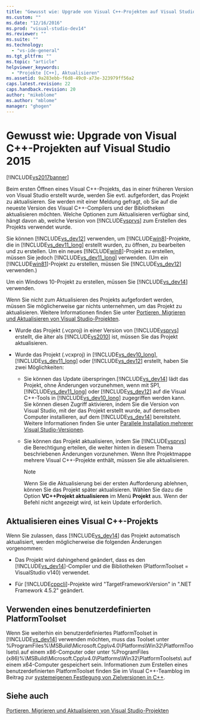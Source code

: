 ```yaml
---
title: "Gewusst wie: Upgrade von Visual C++-Projekten auf Visual Studio 2015 | Microsoft Docs"
ms.custom: ""
ms.date: "12/16/2016"
ms.prod: "visual-studio-dev14"
ms.reviewer: ""
ms.suite: ""
ms.technology: 
  - "vs-ide-general"
ms.tgt_pltfrm: ""
ms.topic: "article"
helpviewer_keywords: 
  - "Projekte [C++], Aktualisieren"
ms.assetid: 9a283ebb-f6d8-49c0-a73e-323979ff56a2
caps.latest.revision: 22
caps.handback.revision: 20
author: "mikeblome"
ms.author: "mblome"
manager: "ghogen"
---
```

# Gewusst wie: Upgrade von Visual C++-Projekten auf Visual Studio 2015
[!INCLUDE[vs2017banner](../code-quality/includes/vs2017banner.md)]

Beim ersten Öffnen eines Visual C\+\+\-Projekts, das in einer früheren Version von Visual Studio erstellt wurde, werden Sie evtl. aufgefordert, das Projekt zu aktualisieren. Sie werden mit einer Meldung gefragt, ob Sie auf die neueste Version des Visual C\+\+\-Compilers und der Bibliotheken aktualisieren möchten. Welche Optionen zum Aktualisieren verfügbar sind, hängt davon ab, welche Version von [!INCLUDE[vsprvs](../code-quality/includes/vsprvs_md.md)] zum Erstellen des Projekts verwendet wurde.  
  
 Sie können [!INCLUDE[vs_dev12](../data-tools/includes/vs_dev12_md.md)] verwenden, um [!INCLUDE[win8](../debugger/includes/win8_md.md)]\-Projekte, die in [!INCLUDE[vs_dev11_long](../data-tools/includes/vs_dev11_long_md.md)] erstellt wurden, zu öffnen, zu bearbeiten und zu erstellen. Um ein neues [!INCLUDE[win8](../debugger/includes/win8_md.md)]\-Projekt zu erstellen, müssen Sie jedoch [!INCLUDE[vs_dev11_long](../data-tools/includes/vs_dev11_long_md.md)] verwenden. \(Um ein [!INCLUDE[win81](../debugger/includes/win81_md.md)]\-Projekt zu erstellen, müssen Sie [!INCLUDE[vs_dev12](../data-tools/includes/vs_dev12_md.md)] verwenden.\)  
  
 Um ein Windows 10\-Projekt zu erstellen, müssen Sie [!INCLUDE[vs_dev14](../msbuild/includes/vs_dev14_md.md)] verwenden.  
  
 Wenn Sie nicht zum Aktualisieren des Projekts aufgefordert werden, müssen Sie möglicherweise gar nichts unternehmen, um das Projekt zu aktualisieren. Weitere Informationen finden Sie unter [Portieren, Migrieren und Aktualisieren von Visual Studio\-Projekten](../porting/porting-migrating-and-upgrading-visual-studio-projects.md).  
  
-   Wurde das Projekt \(.vcproj\) in einer Version von [!INCLUDE[vsprvs](../code-quality/includes/vsprvs_md.md)] erstellt, die älter als [!INCLUDE[vs2010](../modeling/includes/vs2010_md.md)] ist, müssen Sie das Projekt aktualisieren.  
  
-   Wurde das Projekt \(.vcxproj\) in [!INCLUDE[vs_dev10_long](../code-quality/includes/vs_dev10_long_md.md)], [!INCLUDE[vs_dev11_long](../data-tools/includes/vs_dev11_long_md.md)] oder [!INCLUDE[vs_dev12](../data-tools/includes/vs_dev12_md.md)] erstellt, haben Sie zwei Möglichkeiten:  
  
    -   Sie können das Update überspringen.[!INCLUDE[vs_dev14](../msbuild/includes/vs_dev14_md.md)] lädt das Projekt, ohne Änderungen vorzunehmen, wenn mit SP1, [!INCLUDE[vs_dev11_long](../data-tools/includes/vs_dev11_long_md.md)] oder [!INCLUDE[vs_dev12](../data-tools/includes/vs_dev12_md.md)] auf die Visual C\+\+\-Tools in [!INCLUDE[vs_dev10_long](../code-quality/includes/vs_dev10_long_md.md)] zugegriffen werden kann. Sie können diesen Zugriff aktivieren, indem Sie die Version von Visual Studio, mit der das Projekt erstellt wurde, auf demselben Computer installieren, auf dem [!INCLUDE[vs_dev14](../msbuild/includes/vs_dev14_md.md)] bereitsteht. Weitere Informationen finden Sie unter [Parallele Installation mehrerer Visual Studio\-Versionen](../Topic/Installing%20Visual%20Studio%20Versions%20Side-by-Side.md).  
  
    -   Sie können das Projekt aktualisieren, indem Sie [!INCLUDE[vsprvs](../code-quality/includes/vsprvs_md.md)] die Berechtigung erteilen, die weiter hinten in diesem Thema beschriebenen Änderungen vorzunehmen. Wenn Ihre Projektmappe mehrere Visual C\+\+\-Projekte enthält, müssen Sie alle aktualisieren.  
  
        > [!NOTE]
        >  Wenn Sie die Aktualisierung bei der ersten Aufforderung ablehnen, können Sie das Projekt später aktualisieren. Wählen Sie dazu die Option **VC\+\+Projekt aktualisieren** im Menü **Projekt** aus. Wenn der Befehl nicht angezeigt wird, ist kein Update erforderlich.  
  
## Aktualisieren eines Visual C\+\+\-Projekts  
 Wenn Sie zulassen, dass [!INCLUDE[vs_dev14](../msbuild/includes/vs_dev14_md.md)] das Projekt automatisch aktualisiert, werden möglicherweise die folgenden Änderungen vorgenommen:  
  
-   Das Projekt wird dahingehend geändert, dass es den [!INCLUDE[vs_dev14](../msbuild/includes/vs_dev14_md.md)]\-Compiler und die Bibliotheken \(PlatformToolset \= VisualStudio v140\) verwendet.  
  
-   Für [!INCLUDE[cppcli](../misc/includes/cppcli_md.md)]\-Projekte wird "TargetFrameworkVersion" in ".NET Framework 4.5.2" geändert.  
  
## Verwenden eines benutzerdefinierten PlatformToolset  
 Wenn Sie weiterhin ein benutzerdefiniertes PlatformToolset in [!INCLUDE[vs_dev14](../msbuild/includes/vs_dev14_md.md)] verwenden möchten, muss das Toolset unter %ProgramFiles%\\MSBuild\\Microsoft.Cpp\\v4.0\\Platforms\\Win32\\PlatformToolsets\\ auf einem x86\-Computer oder unter %ProgramFiles \(x86\)%\\MSBuild\\Microsoft.Cpp\\v4.0\\Platforms\\Win32\\PlatformToolsets\\ auf einem x64\-Computer gespeichert sein. Informationen zum Erstellen eines benutzerdefinierten PlatformToolset finden Sie im Visual C\+\+\-Teamblog im Beitrag zur [systemeigenen Festlegung von Zielversionen in C\+\+](http://go.microsoft.com/fwlink/?LinkId=248587).  
  
## Siehe auch  
 [Portieren, Migrieren und Aktualisieren von Visual Studio\-Projekten](../porting/porting-migrating-and-upgrading-visual-studio-projects.md)